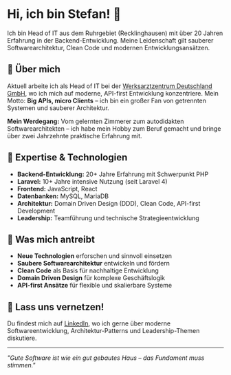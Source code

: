 # Hi, ich bin Stefan! 👋

Ich bin Head of IT aus dem Ruhrgebiet (Recklinghausen) mit über 20 Jahren Erfahrung in der Backend-Entwicklung. Meine Leidenschaft gilt sauberer Softwarearchitektur, Clean Code und modernen Entwicklungsansätzen.

## 💼 Über mich

Aktuell arbeite ich als Head of IT bei der [Werksarztzentrum Deutschland GmbH](https://www.arbeitsmedizin.de), wo ich mich auf moderne, API-first Entwicklung konzentriere. Mein Motto: **Big APIs, micro Clients** – ich bin ein großer Fan von getrennten Systemen und sauberer Architektur.

**Mein Werdegang:** Vom gelernten Zimmerer zum autodidakten Softwarearchitekten – ich habe mein Hobby zum Beruf gemacht und bringe über zwei Jahrzehnte praktische Erfahrung mit.

## 🚀 Expertise & Technologien

- **Backend-Entwicklung:** 20+ Jahre Erfahrung mit Schwerpunkt PHP
- **Laravel:** 10+ Jahre intensive Nutzung (seit Laravel 4)
- **Frontend:** JavaScript, React
- **Datenbanken:** MySQL, MariaDB
- **Architektur:** Domain Driven Design (DDD), Clean Code, API-first Development
- **Leadership:** Teamführung und technische Strategieentwicklung

## 🎯 Was mich antreibt

- **Neue Technologien** erforschen und sinnvoll einsetzen
- **Saubere Softwarearchitektur** entwickeln und fördern
- **Clean Code** als Basis für nachhaltige Entwicklung
- **Domain Driven Design** für komplexe Geschäftslogik
- **API-first Ansätze** für flexible und skalierbare Systeme

## 🤝 Lass uns vernetzen!

Du findest mich auf [LinkedIn](https://www.linkedin.com/in/stefan-riedel-lava83/), wo ich gerne über moderne Softwareentwicklung, Architektur-Patterns und Leadership-Themen diskutiere.

---

*"Gute Software ist wie ein gut gebautes Haus – das Fundament muss stimmen."*
